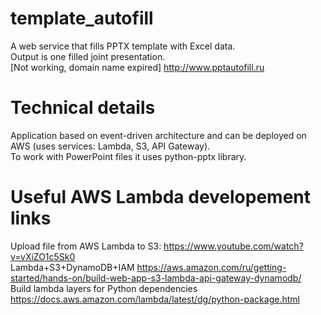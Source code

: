 # template_autofill 
A web service that fills PPTX template with Excel data. \
Output is one filled joint presentation. \
[Not working, domain name expired] http://www.pptautofill.ru

# Technical details
Application based on event-driven architecture and can be deployed on AWS (uses services: Lambda, S3, API Gateway). \
To work with PowerPoint files it uses python-pptx library.

# Useful AWS Lambda developement links
Upload file from AWS Lambda to S3: https://www.youtube.com/watch?v=vXiZO1c5Sk0 \
Lambda+S3+DynamoDB+IAM https://aws.amazon.com/ru/getting-started/hands-on/build-web-app-s3-lambda-api-gateway-dynamodb/ \
Build lambda layers for Python dependencies https://docs.aws.amazon.com/lambda/latest/dg/python-package.html
